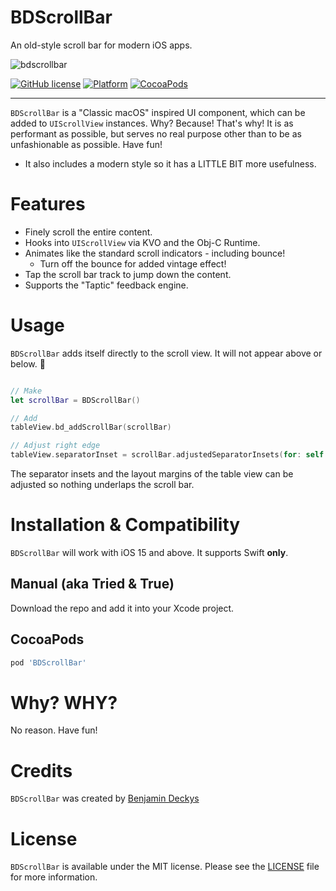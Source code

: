 # BDScrollBar
An old-style scroll bar for modern iOS apps.

![bdscrollbar](https://user-images.githubusercontent.com/2734719/168598673-09fe31b7-1fdf-4cff-a8a7-635a0d3abe44.png)


[![GitHub license](https://img.shields.io/badge/license-MIT-blue.svg)](https://raw.githubusercontent.com/viewDidAppear/BDScrollView/master/LICENSE)
[![Platform](https://img.shields.io/cocoapods/p/BDScrollBar.svg?style=flat)](http://cocoadocs.org/docsets/BDScrollBar)
[![CocoaPods](https://img.shields.io/cocoapods/dt/BDScrollBar.svg?maxAge=3600)](https://cocoapods.org/pods/BDScrollBar)

---

`BDScrollBar` is a "Classic macOS" inspired UI component, which can be added to `UIScrollView` instances. Why? Because! That's why!
It is as performant as possible, but serves no real purpose other than to be as unfashionable as possible. Have fun!

* It also includes a modern style so it has a LITTLE BIT more usefulness.

# Features

* Finely scroll the entire content.
* Hooks into `UIScrollView` via KVO and the Obj-C Runtime.
* Animates like the standard scroll indicators - including bounce!
  * Turn off the bounce for added vintage effect!
* Tap the scroll bar track to jump down the content.
* Supports the "Taptic" feedback engine.

# Usage

`BDScrollBar` adds itself directly to the scroll view. It will not appear above or below. 🙌

```swift

// Make
let scrollBar = BDScrollBar()

// Add
tableView.bd_addScrollBar(scrollBar)

// Adjust right edge
tableView.separatorInset = scrollBar.adjustedSeparatorInsets(for: self.tableView.separatorInset)
```

The separator insets and the layout margins of the table view can be adjusted so nothing underlaps the scroll bar.

# Installation & Compatibility

`BDScrollBar` will work with iOS 15 and above. It supports Swift **only**.

## Manual (aka Tried & True)

Download the repo and add it into your Xcode project.

## CocoaPods

```ruby
pod 'BDScrollBar'
```

# Why? WHY?

No reason. Have fun!

# Credits

`BDScrollBar` was created by [Benjamin Deckys](https://github.com/viewDidAppear)

# License

`BDScrollBar` is available under the MIT license. Please see the [LICENSE](LICENSE) file for more information.

